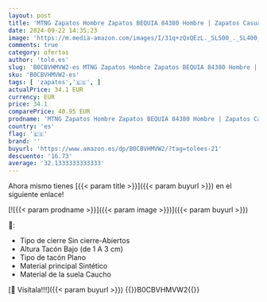 ```yaml
---
layout: post
title: 'MTNG Zapatos Hombre Zapatos BEQUIA 84380 Hombre | Zapatos Casual | sin Cierre-Abiertos | 56122 | Lum KAKY'
date: 2024-09-22 14:35:23
image: 'https://m.media-amazon.com/images/I/31q+zQxQEzL._SL500_._SL400_.jpg'
comments: true
category: ofertas
author: 'tole.es'
slug: 'B0CBVHMVW2-es MTNG Zapatos Hombre Zapatos BEQUIA 84380 Hombre | Zapatos...'
sku: 'B0CBVHMVW2-es'
tags: [ 'zapatos','🇪🇸', ]
actualPrice: 34.1 EUR
currency: EUR
price: 34.1
comparePrice: 40.95 EUR
prodname: 'MTNG Zapatos Hombre Zapatos BEQUIA 84380 Hombre | Zapatos Casual | sin Cierre-Abiertos | 56122 | Lum KAKY'
country: 'es'
flag: '🇪🇸'
brand: ''
buyurl: 'https://www.amazon.es/dp/B0CBVHMVW2/?tag=tolees-21'
descuento: '16.73'
average: '32.1333333333333'
---
```


Ahora mismo tienes [{{< param title >}}]({{< param buyurl >}}) en el siguiente enlace!

[![{{< param prodname >}}]({{< param image >}})]({{< param buyurl >}})

🔎:

- Tipo de cierre Sin cierre-Abiertos
- Altura Tacón Bajo (de 1 A 3 cm)
- Tipo de tacón Plano
- Material principal Sintético
- Material de la suela Caucho

[🛒 Visítala!!!]({{< param buyurl >}})
{{<world>}}B0CBVHMVW2{{</world>}}
